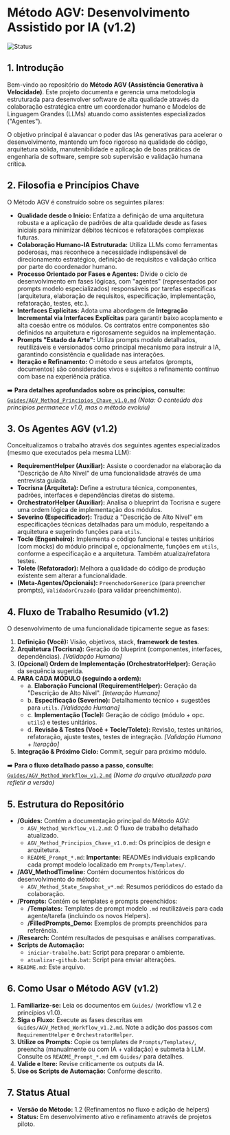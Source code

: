 # Método AGV: Desenvolvimento Assistido por IA (v1.2)

![Status](https://img.shields.io/badge/Status-Em%20Desenvolvimento%20(v1.2)-orange)

## 1. Introdução

Bem-vindo ao repositório do **Método AGV (Assistência Generativa à Velocidade)**. Este projeto documenta e gerencia uma metodologia estruturada para desenvolver software de alta qualidade através da colaboração estratégica entre um coordenador humano e Modelos de Linguagem Grandes (LLMs) atuando como assistentes especializados ("Agentes").

O objetivo principal é alavancar o poder das IAs generativas para acelerar o desenvolvimento, mantendo um foco rigoroso na qualidade do código, arquitetura sólida, manutenibilidade e aplicação de boas práticas de engenharia de software, sempre sob supervisão e validação humana crítica.

## 2. Filosofia e Princípios Chave

O Método AGV é construído sobre os seguintes pilares:

*   **Qualidade desde o Início:** Enfatiza a definição de uma arquitetura robusta e a aplicação de padrões de alta qualidade desde as fases iniciais para minimizar débitos técnicos e refatorações complexas futuras.
*   **Colaboração Humano-IA Estruturada:** Utiliza LLMs como ferramentas poderosas, mas reconhece a necessidade indispensável de direcionamento estratégico, definição de requisitos e validação crítica por parte do coordenador humano.
*   **Processo Orientado por Fases e Agentes:** Divide o ciclo de desenvolvimento em fases lógicas, com "agentes" (representados por prompts modelo especializados) responsáveis por tarefas específicas (arquitetura, elaboração de requisitos, especificação, implementação, refatoração, testes, etc.).
*   **Interfaces Explícitas:** Adota uma abordagem de **Integração Incremental via Interfaces Explícitas** para garantir baixo acoplamento e alta coesão entre os módulos. Os contratos entre componentes são definidos na arquitetura e rigorosamente seguidos na implementação.
*   **Prompts "Estado da Arte":** Utiliza prompts modelo detalhados, reutilizáveis e versionados como principal mecanismo para instruir a IA, garantindo consistência e qualidade nas interações.
*   **Iteração e Refinamento:** O método e seus artefatos (prompts, documentos) são considerados vivos e sujeitos a refinamento contínuo com base na experiência prática.

➡️ **Para detalhes aprofundados sobre os princípios, consulte:** [`Guides/AGV_Method_Principios_Chave_v1.0.md`](./Guides/AGV_Method_Principios_Chave_v1.0.md) *(Nota: O conteúdo dos princípios permanece v1.0, mas o método evoluiu)*

## 3. Os Agentes AGV (v1.2)

Conceitualizamos o trabalho através dos seguintes agentes especializados (mesmo que executados pela mesma LLM):

*   **RequirementHelper (Auxiliar):** Assiste o coordenador na elaboração da "Descrição de Alto Nível" de uma funcionalidade através de uma entrevista guiada.
*   **Tocrisna (Arquiteta):** Define a estrutura técnica, componentes, padrões, interfaces e dependências diretas do sistema.
*   **OrchestratorHelper (Auxiliar):** Analisa o blueprint da Tocrisna e sugere uma ordem lógica de implementação dos módulos.
*   **Severino (Especificador):** Traduz a "Descrição de Alto Nível" em especificações técnicas detalhadas para um módulo, respeitando a arquitetura e sugerindo funções para `utils`.
*   **Tocle (Engenheiro):** Implementa o código funcional e testes unitários (com mocks) do módulo principal e, opcionalmente, funções em `utils`, conforme a especificação e a arquitetura. Também atualiza/refatora testes.
*   **Tolete (Refatorador):** Melhora a qualidade do código de produção existente sem alterar a funcionalidade.
*   **(Meta-Agentes/Opcionais):** `PreenchedorGenerico` (para preencher prompts), `ValidadorCruzado` (para validar preenchimento).

## 4. Fluxo de Trabalho Resumido (v1.2)

O desenvolvimento de uma funcionalidade tipicamente segue as fases:

1.  **Definição (Você):** Visão, objetivos, stack, **framework de testes**.
2.  **Arquitetura (Tocrisna):** Geração do blueprint (componentes, interfaces, dependências). *[Validação Humana]*
3.  **(Opcional) Ordem de Implementação (OrchestratorHelper):** Geração da sequência sugerida.
4.  **PARA CADA MÓDULO (seguindo a ordem):**
    *   a. **Elaboração Funcional (RequirementHelper):** Geração da "Descrição de Alto Nível". *[Interação Humana]*
    *   b. **Especificação (Severino):** Detalhamento técnico + sugestões para `utils`. *[Validação Humana]*
    *   c. **Implementação (Tocle):** Geração de código (módulo + opc. `utils`) e testes unitários.
    *   d. **Revisão & Testes (Você + Tocle/Tolete):** Revisão, testes unitários, refatoração, ajuste testes, testes de integração. *[Validação Humana + Iteração]*
5.  **Integração & Próximo Ciclo:** Commit, seguir para próximo módulo.

➡️ **Para o fluxo detalhado passo a passo, consulte:** [`Guides/AGV_Method_Workflow_v1.2.md`](./Guides/AGV_Method_Workflow_v1.2.md) *(Nome do arquivo atualizado para refletir a versão)*

## 5. Estrutura do Repositório

*   **/Guides:** Contém a documentação principal do Método AGV:
    *   `AGV_Method_Workflow_v1.2.md`: O fluxo de trabalho detalhado atualizado.
    *   `AGV_Method_Principios_Chave_v1.0.md`: Os princípios de design e arquitetura.
    *   `README_Prompt_*.md`: **Importante:** READMEs individuais explicando cada prompt modelo localizado em `Prompts/Templates/`.
*   **/AGV_MethodTimeline:** Contém documentos históricos do desenvolvimento do método:
    *   `AGV_Method_State_Snapshot_v*.md`: Resumos periódicos do estado da colaboração.
*   **/Prompts:** Contém os templates e prompts preenchidos:
    *   **/Templates:** Templates de prompt modelo `.md` reutilizáveis para cada agente/tarefa (incluindo os novos Helpers).
    *   **/FilledPrompts_Demo:** Exemplos de prompts preenchidos para referência.
*   **/Research:** Contém resultados de pesquisas e análises comparativas.
*   **Scripts de Automação:**
    *   `iniciar-trabalho.bat`: Script para preparar o ambiente.
    *   `atualizar-github.bat`: Script para enviar alterações.
*   `README.md`: Este arquivo.

## 6. Como Usar o Método AGV (v1.2)

1.  **Familiarize-se:** Leia os documentos em `Guides/` (workflow v1.2 e princípios v1.0).
2.  **Siga o Fluxo:** Execute as fases descritas em `Guides/AGV_Method_Workflow_v1.2.md`. Note a adição dos passos com `RequirementHelper` e `OrchestratorHelper`.
3.  **Utilize os Prompts:** Copie os templates de `Prompts/Templates/`, preencha (manualmente ou com IA + validação) e submeta à LLM. Consulte os `README_Prompt_*.md` em `Guides/` para detalhes.
4.  **Valide e Itere:** Revise criticamente os outputs da IA.
5.  **Use os Scripts de Automação:** Conforme descrito.

## 7. Status Atual

*   **Versão do Método:** 1.2 (Refinamentos no fluxo e adição de helpers)
*   **Status:** Em desenvolvimento ativo e refinamento através de projetos piloto.